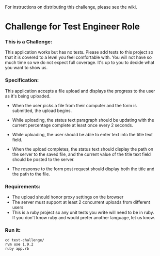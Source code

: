 For instructions on distributing this challenge, please see the wiki.

# Challenge for Test Engineer Role

### This is a Challenge:

This application works but has no tests. Please add tests to this project so that
it is covered to a level you feel comfortable with. You will not have so much
time so we do not expect full coverage. It's up to you to decide what you want
to show us.

### Specification:

This application accepts a file upload and displays the progress to the user
as it's being uploaded.

- When the user picks a file from their computer and the form is submitted, the upload begins.
- While uploading, the status text paragraph should be updating with the
current percentage complete at least once every 2 seconds.
- While uploading, the user should be able to enter text into the title
text field.

- When the upload completes, the status text should display the path on the server to the saved file,
and the current value of the title text field should be posted to the server.
- The response to the form post request should display both the title and the path to the file.

### Requirements:

- The upload should honor proxy settings on the browser
- The server must support at least 2 concurrent uploads from different users
- This is a ruby project so any unit tests you write will need to be in ruby.
If you don't know ruby and would prefer another language, let us know.


### Run it:

    cd test-challenge/
    rvm use 1.9.2
    ruby app.rb

